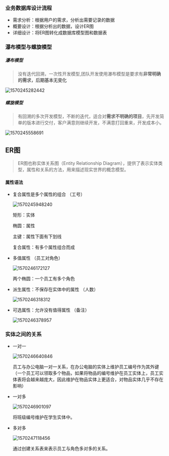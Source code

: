 ### 业务数据库设计流程

* 需求分析：根据用户的需求，分析出需要记录的数据
* 概要设计：根据分析出的数据，设计ER图
* 详细设计：将ER图转化成数据库模型图和数据表

### 瀑布模型与螺旋模型

##### 瀑布模型

> 没有迭代回溯，一次性开发模型,团队开发使用瀑布模型是要求有**非常明确的需求，后期基本无变化**

![1570245282442](.\4ER图.assets\1570245282442.png)

##### 螺旋模型

> 有回溯的多次开发模型，不断的迭代，适合对**需求不明确的项目**，先开发简单的版本进行交付，客户满意则继续开发，不满意打回重来，开发成本小。

![1570245558691](.\4ER图.assets\1570245558691.png)

## ER图

> ER图也称实体关系图（Entity Relationship Diagram），提供了表示实体类型，属性和关系的方法，用来描述现实世界的概念模型。

#### 属性语法

- 复合属性是多个属性的组合 （工号）

  ![1570245948240](.\4ER图.assets\1570245948240.png)

  矩形：实体

  椭圆：属性

  主键：属性下面有下划线

  复合属性：有多个属性组合而成

- 多值属性 （员工对角色）

  ![1570246172127](.\4ER图.assets\1570246172127.png)

  两个椭圆：一个员工有多个角色

- 派生属性：不保存在实体中的属性 （人数）

  ![1570246318312](.\4ER图.assets\1570246318312.png)

  

- 可选属性：允许没有值得属性 （备注）

  ![1570246378957](.\4ER图.assets\1570246378957.png)

### 实体之间的关系

* 一对一

  ![1570246640846](.\4ER图.assets\1570246640846.png)

  员工与办公电脑一对一关系，在办公电脑的实体上维护员工编号作为其外键（一个员工可以领取多个物品，如果将物品的编号维护在员工实体上，员工实体表将会越来越庞大，因此维护在物品实体上更适合，对物品实体几乎不存在影响）

* 一对多

  ![1570246901097](.\4ER图.assets\1570246901097.png)

  将班级编号维护在学生实体中。

* 多对多

  ![1570247118456](.\4ER图.assets\1570247118456.png)

  通过创建关系表来表示员工与角色多对多的关系。























